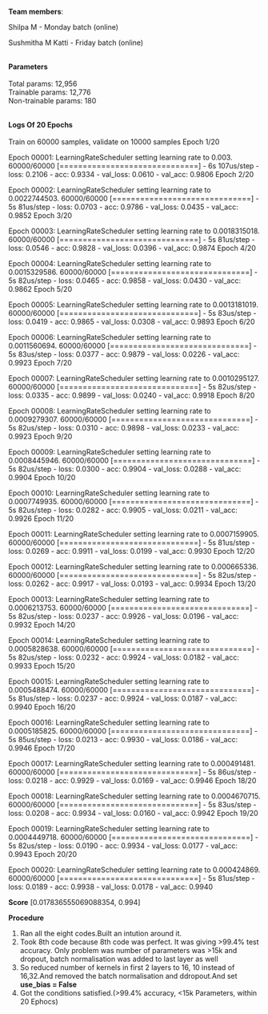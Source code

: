  
**Team members**:

Shilpa M - Monday batch (online)

Sushmitha M Katti - Friday batch (online)
<br/><br/>

**Parameters**<br/><br/>
Total params: 12,956<br/>
Trainable params: 12,776<br/>
Non-trainable params: 180<br/><br/>

**Logs Of 20 Epochs**<br/><br/>
Train on 60000 samples, validate on 10000 samples
Epoch 1/20

Epoch 00001: LearningRateScheduler setting learning rate to 0.003.
60000/60000 [==============================] - 6s 107us/step - loss: 0.2106 - acc: 0.9334 - val_loss: 0.0610 - val_acc: 0.9806
Epoch 2/20

Epoch 00002: LearningRateScheduler setting learning rate to 0.0022744503.
60000/60000 [==============================] - 5s 81us/step - loss: 0.0703 - acc: 0.9786 - val_loss: 0.0435 - val_acc: 0.9852
Epoch 3/20

Epoch 00003: LearningRateScheduler setting learning rate to 0.0018315018.
60000/60000 [==============================] - 5s 81us/step - loss: 0.0546 - acc: 0.9828 - val_loss: 0.0396 - val_acc: 0.9874
Epoch 4/20

Epoch 00004: LearningRateScheduler setting learning rate to 0.0015329586.
60000/60000 [==============================] - 5s 82us/step - loss: 0.0465 - acc: 0.9858 - val_loss: 0.0430 - val_acc: 0.9862
Epoch 5/20

Epoch 00005: LearningRateScheduler setting learning rate to 0.0013181019.
60000/60000 [==============================] - 5s 83us/step - loss: 0.0419 - acc: 0.9865 - val_loss: 0.0308 - val_acc: 0.9893
Epoch 6/20

Epoch 00006: LearningRateScheduler setting learning rate to 0.0011560694.
60000/60000 [==============================] - 5s 83us/step - loss: 0.0377 - acc: 0.9879 - val_loss: 0.0226 - val_acc: 0.9923
Epoch 7/20

Epoch 00007: LearningRateScheduler setting learning rate to 0.0010295127.
60000/60000 [==============================] - 5s 82us/step - loss: 0.0335 - acc: 0.9899 - val_loss: 0.0240 - val_acc: 0.9918
Epoch 8/20

Epoch 00008: LearningRateScheduler setting learning rate to 0.0009279307.
60000/60000 [==============================] - 5s 82us/step - loss: 0.0310 - acc: 0.9898 - val_loss: 0.0233 - val_acc: 0.9923
Epoch 9/20

Epoch 00009: LearningRateScheduler setting learning rate to 0.0008445946.
60000/60000 [==============================] - 5s 82us/step - loss: 0.0300 - acc: 0.9904 - val_loss: 0.0288 - val_acc: 0.9904
Epoch 10/20

Epoch 00010: LearningRateScheduler setting learning rate to 0.0007749935.
60000/60000 [==============================] - 5s 82us/step - loss: 0.0282 - acc: 0.9905 - val_loss: 0.0211 - val_acc: 0.9926
Epoch 11/20

Epoch 00011: LearningRateScheduler setting learning rate to 0.0007159905.
60000/60000 [==============================] - 5s 81us/step - loss: 0.0269 - acc: 0.9911 - val_loss: 0.0199 - val_acc: 0.9930
Epoch 12/20

Epoch 00012: LearningRateScheduler setting learning rate to 0.000665336.
60000/60000 [==============================] - 5s 82us/step - loss: 0.0262 - acc: 0.9917 - val_loss: 0.0193 - val_acc: 0.9934
Epoch 13/20

Epoch 00013: LearningRateScheduler setting learning rate to 0.0006213753.
60000/60000 [==============================] - 5s 82us/step - loss: 0.0237 - acc: 0.9926 - val_loss: 0.0196 - val_acc: 0.9932
Epoch 14/20

Epoch 00014: LearningRateScheduler setting learning rate to 0.0005828638.
60000/60000 [==============================] - 5s 82us/step - loss: 0.0232 - acc: 0.9924 - val_loss: 0.0182 - val_acc: 0.9933
Epoch 15/20

Epoch 00015: LearningRateScheduler setting learning rate to 0.0005488474.
60000/60000 [==============================] - 5s 81us/step - loss: 0.0237 - acc: 0.9924 - val_loss: 0.0187 - val_acc: 0.9940
Epoch 16/20

Epoch 00016: LearningRateScheduler setting learning rate to 0.0005185825.
60000/60000 [==============================] - 5s 85us/step - loss: 0.0213 - acc: 0.9930 - val_loss: 0.0186 - val_acc: 0.9946
Epoch 17/20

Epoch 00017: LearningRateScheduler setting learning rate to 0.000491481.
60000/60000 [==============================] - 5s 86us/step - loss: 0.0218 - acc: 0.9929 - val_loss: 0.0169 - val_acc: 0.9946
Epoch 18/20

Epoch 00018: LearningRateScheduler setting learning rate to 0.0004670715.
60000/60000 [==============================] - 5s 83us/step - loss: 0.0208 - acc: 0.9934 - val_loss: 0.0160 - val_acc: 0.9942
Epoch 19/20

Epoch 00019: LearningRateScheduler setting learning rate to 0.0004449718.
60000/60000 [==============================] - 5s 82us/step - loss: 0.0190 - acc: 0.9934 - val_loss: 0.0177 - val_acc: 0.9943
Epoch 20/20

Epoch 00020: LearningRateScheduler setting learning rate to 0.000424869.
60000/60000 [==============================] - 5s 81us/step - loss: 0.0189 - acc: 0.9938 - val_loss: 0.0178 - val_acc: 0.9940




**Score**
[0.017836555069088354, 0.994]

**Procedure**<br/>
1. Ran all the eight codes.Built an intution around it.
2. Took 8th code because 8th code was perfect. It was giving >99.4% test accuracy. Only problem was number of parameters was >15k and dropout, batch normalisation was added to last layer as well
3. So reduced number of kernels in first 2 layers to 16, 10 instead of 16,32.And removed the batch normalisation and ddropout.And set **use_bias = False**
4. Got the conditions satisfied.(>99.4% accuracy, <15k Parameters, within 20 Ephocs)

